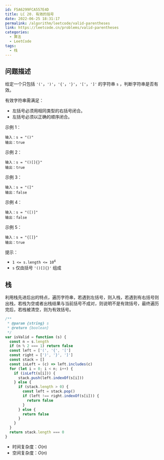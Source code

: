 ```yaml
---
id: F5A6299FCA557E4D
title: LC 20. 有效的括号
date: 2022-06-25 18:31:17
permalink: /algorithm/leetcode/valid-parentheses
link: https://leetcode.cn/problems/valid-parentheses
categories:
  - 算法
  - LeetCode
tags:
  - 栈
---
```


<Level :type='1'/>

## 问题描述

给定一个只包括 `'('`，`')'`，`'{'`，`'}'`，`'['`，`']'` 的字符串 `s` ，判断字符串是否有效。

有效字符串需满足：

- 左括号必须用相同类型的右括号闭合。
- 左括号必须以正确的顺序闭合。

示例 1：

```text
输入：s = "()"
输出：true
```

示例 2：

```text
输入：s = "()[]{}"
输出：true
```

示例 3：

```text
输入：s = "(]"
输出：false
```

示例 4：

```text
输入：s = "([)]"
输出：false
```

示例 5：

```text
输入：s = "{[]}"
输出：true
```

提示：

- <code>1 <= s.length <= 10<sup>4</sup></code>
- `s` 仅由括号 `'()[]{}'` 组成

## 栈

利用栈先进后出的特点，遍历字符串，若遇到左括号，则入栈，若遇到有右括号则出栈，若栈为空或者出栈结果与当前括号不成对，则说明不是有效括号，最终遍历完后，若栈被清空，则为有效括号。

```javascript
/**
 * @param {string} s
 * @return {boolean}
 */
var isValid = function (s) {
  const n = s.length
  if (n % 2 === 1) return false
  const left = ['(', '{', '[']
  const right = [')', '}', ']']
  const stack = []
  const isLeft = (c) => left.includes(c)
  for (let i = 0; i < n; i++) {
    if (isLeft(s[i])) {
      stack.push(left.indexOf(s[i]))
    } else {
      if (stack.length > 0) {
        const left = stack.pop()
        if (left !== right.indexOf(s[i])) {
          return false
        }
      } else {
        return false
      }
    }
  }
  return stack.length === 0
}
```

- 时间复杂度：$O(n)$
- 空间复杂度：$O(n)$
